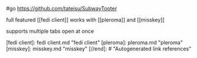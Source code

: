 #go https://github.com/tateisu/SubwayTooter

full featured [[fedi client]] works with [[pleroma]] and [[misskey]]

supports multiple tabs open at once

[//begin]: # "Autogenerated link references for markdown compatibility"
[fedi client]: fedi client.md "fedi client"
[pleroma]: pleroma.md "pleroma"
[misskey]: misskey.md "misskey"
[//end]: # "Autogenerated link references"
